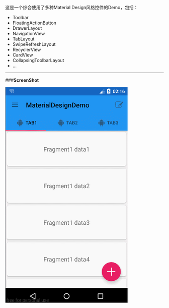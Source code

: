 这是一个综合使用了多种Material Design风格控件的Demo，包括：

 - Toolbar
 - FloatingActionButton
 - DrawerLayout
 - NavigationView
 - TabLayout
 - SwipeRefreshLayout
 - RecyclerView
 - CardView
 - CollapsingToolbarLayout
 - ...

---

###**ScreenShot**

![demo.gif](https://github.com/leelit/MaterialDesignDemo/blob/master/demo.gif?raw=true)